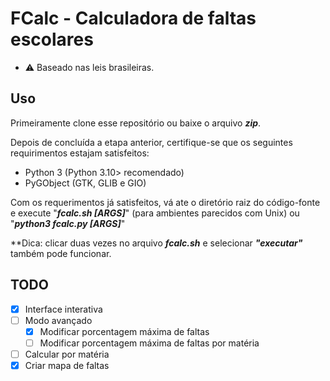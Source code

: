 # FCalc - Calculadora de faltas escolares
- ⚠️ Baseado nas leis brasileiras.

## Uso
Primeiramente clone esse repositório ou baixe o arquivo **_zip_**.

Depois de concluída a etapa anterior, certifique-se que os seguintes requirimentos estajam satisfeitos:
- Python 3 (Python 3.10> recomendado)
- PyGObject (GTK, GLIB e GIO)

Com os requerimentos já satisfeitos, vá ate o diretório raiz do código-fonte e execute "**_fcalc.sh [ARGS]_**" (para ambientes parecidos com Unix) ou "**_python3 fcalc.py [ARGS]_**"

**Dica: clicar duas vezes no arquivo **_fcalc.sh_** e selecionar **_"executar"_** também pode funcionar.

## TODO
- [x] Interface interativa
- [ ] Modo avançado
    - [x] Modificar porcentagem máxima de faltas
    - [ ] Modificar porcentagem máxima de faltas por matéria
- [ ] Calcular por matéria 
- [x] Criar mapa de faltas
